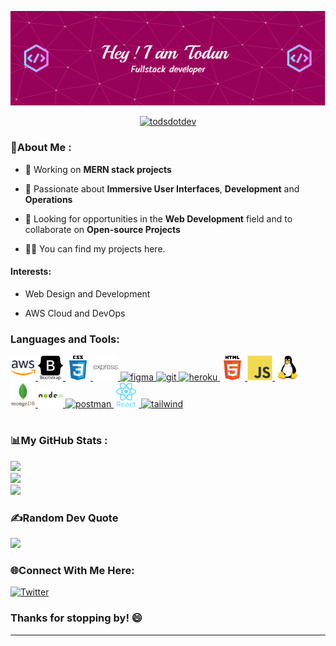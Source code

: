 <!--
**toduno/toduno** is a ✨ _special_ ✨ repository because its `README.md` (this file) appears on your GitHub profile.
-->

<div align='center'>
  
![Header](./github-header-image.png)

</div>

<p align="center"> <a href="https://twitter.com/todsdotdev" target="blank"><img src="https://img.shields.io/twitter/follow/todsdotdev?logo=twitter&style=for-the-badge" alt="todsdotdev" /></a> </p>


<h3 align='left'>💫About Me :</h3>

- 🔭 Working on **MERN stack projects**

- 🌱 Passionate about **Immersive User Interfaces**, **Development** and **Operations**

- 👯 Looking for opportunities in the **Web Development** field and to collaborate on **Open-source Projects**

- 👨‍💻 You can find my projects here.


<h4 align='left'>Interests:</h4>

- Web Design and Development

- AWS Cloud and DevOps


<h3 align="left">Languages and Tools:</h3>
<p align="left"> <a href="https://aws.amazon.com" target="_blank" rel="noreferrer"> <img src="https://raw.githubusercontent.com/devicons/devicon/master/icons/amazonwebservices/amazonwebservices-original-wordmark.svg" alt="aws" width="40" height="40"/> </a> <a href="https://getbootstrap.com" target="_blank" rel="noreferrer"> <img src="https://raw.githubusercontent.com/devicons/devicon/master/icons/bootstrap/bootstrap-plain-wordmark.svg" alt="bootstrap" width="40" height="40"/> </a> <a href="https://www.w3schools.com/css/" target="_blank" rel="noreferrer"> <img src="https://raw.githubusercontent.com/devicons/devicon/master/icons/css3/css3-original-wordmark.svg" alt="css3" width="40" height="40"/> </a> <a href="https://expressjs.com" target="_blank" rel="noreferrer"> <img src="https://raw.githubusercontent.com/devicons/devicon/master/icons/express/express-original-wordmark.svg" alt="express" width="40" height="40"/> </a> <a href="https://www.figma.com/" target="_blank" rel="noreferrer"> <img src="https://www.vectorlogo.zone/logos/figma/figma-icon.svg" alt="figma" width="40" height="40"/> </a> <a href="https://git-scm.com/" target="_blank" rel="noreferrer"> <img src="https://www.vectorlogo.zone/logos/git-scm/git-scm-icon.svg" alt="git" width="40" height="40"/> </a> <a href="https://heroku.com" target="_blank" rel="noreferrer"> <img src="https://www.vectorlogo.zone/logos/heroku/heroku-icon.svg" alt="heroku" width="40" height="40"/> </a> <a href="https://www.w3.org/html/" target="_blank" rel="noreferrer"> <img src="https://raw.githubusercontent.com/devicons/devicon/master/icons/html5/html5-original-wordmark.svg" alt="html5" width="40" height="40"/> </a> <a href="https://developer.mozilla.org/en-US/docs/Web/JavaScript" target="_blank" rel="noreferrer"> <img src="https://raw.githubusercontent.com/devicons/devicon/master/icons/javascript/javascript-original.svg" alt="javascript" width="40" height="40"/> </a> <a href="https://www.linux.org/" target="_blank" rel="noreferrer"> <img src="https://raw.githubusercontent.com/devicons/devicon/master/icons/linux/linux-original.svg" alt="linux" width="40" height="40"/> </a> <a href="https://www.mongodb.com/" target="_blank" rel="noreferrer"> <img src="https://raw.githubusercontent.com/devicons/devicon/master/icons/mongodb/mongodb-original-wordmark.svg" alt="mongodb" width="40" height="40"/> </a> <a href="https://nodejs.org" target="_blank" rel="noreferrer"> <img src="https://raw.githubusercontent.com/devicons/devicon/master/icons/nodejs/nodejs-original-wordmark.svg" alt="nodejs" width="40" height="40"/> </a> <a href="https://postman.com" target="_blank" rel="noreferrer"> <img src="https://www.vectorlogo.zone/logos/getpostman/getpostman-icon.svg" alt="postman" width="40" height="40"/> </a> <a href="https://reactjs.org/" target="_blank" rel="noreferrer"> <img src="https://raw.githubusercontent.com/devicons/devicon/master/icons/react/react-original-wordmark.svg" alt="react" width="40" height="40"/> </a> <a href="https://tailwindcss.com/" target="_blank" rel="noreferrer"> <img src="https://www.vectorlogo.zone/logos/tailwindcss/tailwindcss-icon.svg" alt="tailwind" width="40" height="40"/> </a> </p>



# <h3 align="left">📊My GitHub Stats : </h3>  
![](https://github-readme-stats.vercel.app/api?username=toduno&theme=radical&hide_border=false&include_all_commits=false&count_private=false)<br/>
![](https://github-readme-streak-stats.herokuapp.com/?user=toduno&theme=radical&hide_border=false)<br/>
![](https://github-readme-stats.vercel.app/api/top-langs/?username=toduno&theme=radical&hide_border=false&include_all_commits=false&count_private=false&layout=compact)


<!-- ## <h3>🏆My GitHub Trophies</h3>
![](https://github-profile-trophy.vercel.app/?username=toduno&theme=radical&no-frame=false&no-bg=false&margin-w=4) -->


### <h3>✍️Random Dev Quote</h3>
![](https://quotes-github-readme.vercel.app/api?type=horizontal&theme=radical)


<h3 align="left">🌐Connect With Me Here:</h3>
<p align="left">

[![Twitter](https://img.shields.io/badge/Twitter-%231DA1F2.svg?logo=Twitter&logoColor=white)](https://twitter.com/TodsDotDev)   
  
</p>

<h3>Thanks for stopping by! 😄</h3> 

<!--START_SECTION:activity-->
---
<!-- [![](https://visitcount.itsvg.in/api?id=toduno&icon=0&color=0)](https://visitcount.itsvg.in) -->

